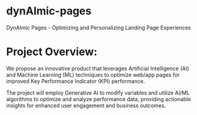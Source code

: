 # dynAImic-pages
DynAImic Pages - Optimizing and Personalizing Landing Page Experiences

# Project Overview:
We propose an innovative product that leverages Artificial Intelligence (AI) and Machine Learning (ML) techniques to optimize web/app pages for improved Key Performance Indicator (KPI) performance. 

The project will employ Generative AI to modify variables and utilize AI/ML algorithms to optimize and analyze performance data, providing actionable insights for enhanced user engagement and business outcomes.
